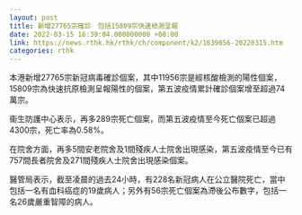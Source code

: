 ```yaml
---
layout: post
title: 新增27765宗確診　包括15809宗快速檢測呈報
date: 2022-03-15 16:39:04.000000000 +08:00
link: https://news.rthk.hk/rthk/ch/component/k2/1639056-20220315.htm
categories: rthk
---
```


本港新增27765宗新冠病毒確診個案，其中11956宗是經核酸檢測的陽性個案，15809宗為快速抗原檢測呈報陽性的個案，第五波疫情累計確診個案增至超過74萬宗。

衞生防護中心表示，再多289宗死亡個案，而第五波疫情至今死亡個案已超過4300宗，死亡率為0.58%。

在院舍方面，再多5間安老院舍及1間殘疾人士院舍出現感染，第五波疫情至今已有757間長者院舍及271間殘疾人士院舍出現感染個案。

醫管局表示，截至凌晨的過去24小時，有228名新冠病人在公立醫院死亡，當中包括一名有血科癌症的19歲病人；另外有56宗死亡個案為滯後公布數字，包括一名26歲嚴重智障的病人。
